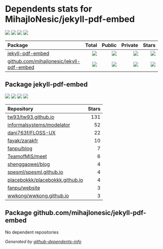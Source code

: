 # Dependents stats for MihajloNesic/jekyll-pdf-embed

[![](https://img.shields.io/static/v1?label=Used%20by&message=11&color=informational&logo=slickpic)](https://github.com/MihajloNesic/jekyll-pdf-embed/network/dependents)
[![](https://img.shields.io/static/v1?label=Used%20by%20(public)&message=11&color=informational&logo=slickpic)](https://github.com/MihajloNesic/jekyll-pdf-embed/network/dependents)
[![](https://img.shields.io/static/v1?label=Used%20by%20(private)&message=-11&color=informational&logo=slickpic)](https://github.com/MihajloNesic/jekyll-pdf-embed/network/dependents)
[![](https://img.shields.io/static/v1?label=Used%20by%20(stars)&message=4&color=informational&logo=slickpic)](https://github.com/MihajloNesic/jekyll-pdf-embed/network/dependents)

| Package    | Total  | Public | Private | Stars |
| :--------  | -----: | -----: | -----:  | ----: |
| [jekyll-pdf-embed](#package-jekyll-pdf-embed)    | [![](https://img.shields.io/static/v1?label=Used%20by&message=11&color=informational&logo=slickpic)](https://github.com/MihajloNesic/jekyll-pdf-embed/network/dependents?package_id=UGFja2FnZS01NjY3MzM2MTk%3D)  | [![](https://img.shields.io/static/v1?label=Used%20by%20(public)&message=11&color=informational&logo=slickpic)](https://github.com/MihajloNesic/jekyll-pdf-embed/network/dependents?package_id=UGFja2FnZS01NjY3MzM2MTk%3D) | [![](https://img.shields.io/static/v1?label=Used%20by%20(private)&message=-11&color=informational&logo=slickpic)](https://github.com/MihajloNesic/jekyll-pdf-embed/network/dependents?package_id=UGFja2FnZS01NjY3MzM2MTk%3D) | [![](https://img.shields.io/static/v1?label=Used%20by%20(stars)&message=4&color=informational&logo=slickpic)](https://github.com/MihajloNesic/jekyll-pdf-embed/network/dependents?package_id=UGFja2FnZS01NjY3MzM2MTk%3D) |
| [github.com/mihajlonesic/jekyll-pdf-embed](#package-github.commihajlonesicjekyll-pdf-embed)    | [![](https://img.shields.io/static/v1?label=Used%20by&message=0&color=informational&logo=slickpic)](https://github.com/MihajloNesic/jekyll-pdf-embed/network/dependents?package_id=UGFja2FnZS00ODg2NzQ5MTE1)  | [![](https://img.shields.io/static/v1?label=Used%20by%20(public)&message=0&color=informational&logo=slickpic)](https://github.com/MihajloNesic/jekyll-pdf-embed/network/dependents?package_id=UGFja2FnZS00ODg2NzQ5MTE1) | [![](https://img.shields.io/static/v1?label=Used%20by%20(private)&message=0&color=informational&logo=slickpic)](https://github.com/MihajloNesic/jekyll-pdf-embed/network/dependents?package_id=UGFja2FnZS00ODg2NzQ5MTE1) | [![](https://img.shields.io/static/v1?label=Used%20by%20(stars)&message=0&color=informational&logo=slickpic)](https://github.com/MihajloNesic/jekyll-pdf-embed/network/dependents?package_id=UGFja2FnZS00ODg2NzQ5MTE1) |

## Package jekyll-pdf-embed

[![](https://img.shields.io/static/v1?label=Used%20by&message=11&color=informational&logo=slickpic)](https://github.com/MihajloNesic/jekyll-pdf-embed/network/dependents?package_id=UGFja2FnZS01NjY3MzM2MTk%3D)
[![](https://img.shields.io/static/v1?label=Used%20by%20(public)&message=11&color=informational&logo=slickpic)](https://github.com/MihajloNesic/jekyll-pdf-embed/network/dependents?package_id=UGFja2FnZS01NjY3MzM2MTk%3D)
[![](https://img.shields.io/static/v1?label=Used%20by%20(private)&message=-11&color=informational&logo=slickpic)](https://github.com/MihajloNesic/jekyll-pdf-embed/network/dependents?package_id=UGFja2FnZS01NjY3MzM2MTk%3D)
[![](https://img.shields.io/static/v1?label=Used%20by%20(stars)&message=4&color=informational&logo=slickpic)](https://github.com/MihajloNesic/jekyll-pdf-embed/network/dependents?package_id=UGFja2FnZS01NjY3MzM2MTk%3D)

| Repository | Stars  |
| :--------  | -----: |
|[tw93/tw93.github.io](https://github.com/tw93/tw93.github.io) | 131 |
|[informalsystems/modelator](https://github.com/informalsystems/modelator) | 52 |
|[dani763f/FLOSS-UX](https://github.com/dani763f/FLOSS-UX) | 22 |
|[fayak/zarakfr](https://github.com/fayak/zarakfr) | 10 |
|[fanpu/blog](https://github.com/fanpu/blog) | 7 |
|[TeamofMIS/meet](https://github.com/TeamofMIS/meet) | 6 |
|[shenggaowei/blog](https://github.com/shenggaowei/blog) | 4 |
|[spesml/spesml.github.io](https://github.com/spesml/spesml.github.io) | 4 |
|[placebokkk/placebokkk.github.io](https://github.com/placebokkk/placebokkk.github.io) | 4 |
|[fanpu/website](https://github.com/fanpu/website) | 3 |
|[wwkong/wwkong.github.io](https://github.com/wwkong/wwkong.github.io) | 3 |

## Package github.com/mihajlonesic/jekyll-pdf-embed

No dependent repositories

_Generated by [github-dependents-info](https://github.com/nvuillam/github-dependents-info)_